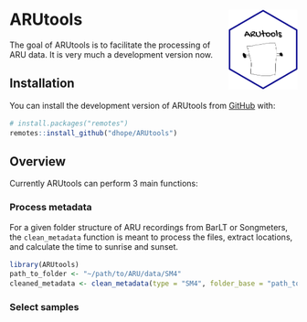 
<!-- README.md is generated from README.Rmd. Please edit that file -->

# ARUtools <img src="inst/figures/ARUtools.png" align="right" width="120" />

<!-- badges: start -->
<!-- badges: end -->

The goal of ARUtools is to facilitate the processing of ARU data. It is
very much a development version now.

## Installation

You can install the development version of ARUtools from
[GitHub](https://github.com/) with:

``` r
# install.packages("remotes")
remotes::install_github("dhope/ARUtools")
```

## Overview

Currently ARUtools can perform 3 main functions:

### Process metadata

For a given folder structure of ARU recordings from BarLT or Songmeters,
the `clean_metadata` function is meant to process the files, extract
locations, and calculate the time to sunrise and sunset.

``` r
library(ARUtools)
path_to_folder <- "~/path/to/ARU/data/SM4"
cleaned_metadata <- clean_metadata(type = "SM4", folder_base = "path_to_folder")
```

### Select samples
